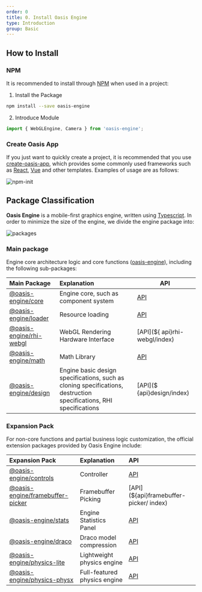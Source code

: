 ```yaml
---
order: 0
title: 0. Install Oasis Engine
type: Introduction
group: Basic
---
```


## How to Install

### NPM

It is recommended to install through [NPM](https://docs.npmjs.com/) when used in a project:

1. Install the Package

```bash
npm install --save oasis-engine
```

2. Introduce Module

```typescript
import { WebGLEngine, Camera } from 'oasis-engine';
```

### Create Oasis App

If you just want to quickly create a project, it is recommended that you use [create-oasis-app](https://github.com/oasis-engine/create-oasis-app), which provides some commonly used frameworks such as [ React](https://reactjs.org/), [Vue](https://vuejs.org/) and other templates. Examples of usage are as follows:

![npm-init](https://gw.alipayobjects.com/zos/OasisHub/b5bdc167-1d83-48a1-b826-bee43c2f1264/npm-init.gif)


## Package Classification

**Oasis Engine** is a mobile-first graphics engine, written using [Typescript](https://www.typescriptlang.org/). In order to minimize the size of the engine, we divide the engine package into:

![packages](https://gw.alipayobjects.com/mdn/rms_7c464e/afts/img/A*iQkKT7vurI4AAAAAAAAAAAAAARQnAQ)

### Main package
Engine core architecture logic and core functions ([oasis-engine](https://www.npmjs.com/package/oasis-engine)), including the following sub-packages:

|Main Package|Explanation|API|
|:--|:--|--|
|[@oasis-engine/core](https://www.npmjs.com/package/@oasis-engine/core)| Engine core, such as component system |[API](${api}core/index)|
|[@oasis-engine/loader](https://www.npmjs.com/package/@oasis-engine/loader)| Resource loading |[API](${api}loader/index)|
|[@oasis-engine/rhi-webgl](https://www.npmjs.com/package/@oasis-engine/rhi-webgl)| WebGL Rendering Hardware Interface|[API](${ api}rhi-webgl/index)|
|[@oasis-engine/math](https://www.npmjs.com/package/@oasis-engine/math)| Math Library |[API](${api}math/index)|
|[@oasis-engine/design](https://www.npmjs.com/package/@oasis-engine/design)| Engine basic design specifications, such as cloning specifications, destruction specifications, RHI specifications|[API]($ {api}design/index)|

### Expansion Pack
For non-core functions and partial business logic customization, the official extension packages provided by Oasis Engine include:

|Expansion Pack|Explanation|API|
|:--|:--|:--|
|[@oasis-engine/controls](https://www.npmjs.com/package/@oasis-engine/controls)| Controller |[API](${api}controls/index)|
|[@oasis-engine/framebuffer-picker](https://www.npmjs.com/package/@oasis-engine/framebuffer-picker)| Framebuffer Picking|[API](${api}framebuffer-picker/ index)|
|[@oasis-engine/stats](https://www.npmjs.com/package/@oasis-engine/stats)| Engine Statistics Panel |[API](${api}stats/index)|
|[@oasis-engine/draco](https://www.npmjs.com/package/@oasis-engine/draco)| Draco model compression |[API](${api}draco/index)|
|[@oasis-engine/physics-lite](https://www.npmjs.com/package/@oasis-engine/physics-lite)| Lightweight physics engine |[API](${api}physics-lite/index)|
|[@oasis-engine/physics-physx](https://www.npmjs.com/package/@oasis-engine/physics-physx)| Full-featured physics engine |[API](${api}physics-physx/index)|